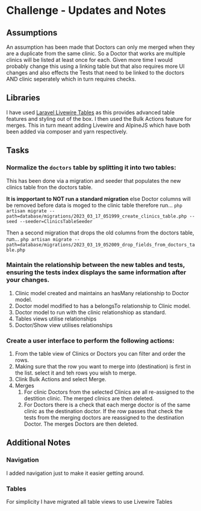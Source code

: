 # Challenge - Updates and Notes

## Assumptions

An assumption has been made that Doctors can only me merged when they are a duplicate from the same clinic. So a Doctor that works are multiple clinics will be listed at least once for each. Given more time I would probably change this using a linking table but that also requires more UI changes and also effects the Tests that need to be linked to the doctors AND clinic seperately which in turn requires checks.

## Libraries

I have used [Laravel Livewire Tables](https://github.com/rappasoft/laravel-livewire-tables) as this provides advanced table features and styling out of the box. I then used the Bulk Actions feature for merges. This in turn meant adding Livewire and AlpineJS which have both been added via composer and yarn respectively.

## Tasks

### Normalize the `doctors` table by splitting it into two tables:

This has been done via a migration and seeder that populates the new clinics table fron the doctors table. 

**It is impportant to NOT run a standard migration** else Doctor columns will be removed before data is moged to the clinic table therefore run... 
`php artisan migrate --path=database/migrations/2023_03_17_051999_create_clinics_table.php --seed --seeder=ClinicsTableSeeder`

Then a second migration that drops the old columns from the doctors table, run...
`php artisan migrate --path=database/migrations/2023_03_19_052009_drop_fields_from_doctors_table.php`

### Maintain the relationship between the new tables and tests, ensuring the tests index displays the same information after your changes.

1. Clinic model created and maintains an hasMany relationship to Doctor model.
2. Doctor model modified to has a belongsTo relationship to Clinic model.
3. Doctor model to run with the clinic relationshiop as standard.
4. Tables views utilise relationships
5. Doctor/Show view utilises relationships

### Create a user interface to perform the following actions:

1. From the table view of Clinics or Doctors you can filter and order the rows.
2. Making sure that the row you want to merge into (destination) is first in the list. select it and teh rows you wish to merge.
3. Clink Bulk Actions and select Merge.
4. Merges
    1. For clinic Doctors from the selected Clinics are all re-assigned to the destition clinic. The merged clinics are then deleted.
    2. For Doctors there is a check that each merge doctor is of the same clinic as the destination doctor. If the row passes that check the tests from the merging doctors are reassigned to the destination Doctor. The merges Doctors are then deleted.

## Additional Notes

### Navigation

I added navigation just to make it easier getting around.

### Tables

For simplicity I have migrated all table views to use Livewire Tables


